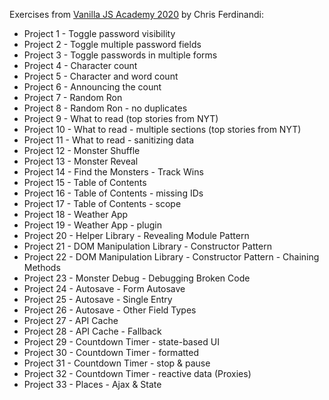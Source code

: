 Exercises from [Vanilla JS Academy 2020](https://vanillajsacademy.com) by Chris Ferdinandi:

* Project 1 - Toggle password visibility
* Project 2 - Toggle multiple password fields
* Project 3 - Toggle passwords in multiple forms
* Project 4 - Character count
* Project 5 - Character and word count
* Project 6 - Announcing the count
* Project 7 - Random Ron
* Project 8 - Random Ron - no duplicates
* Project 9 - What to read (top stories from NYT)
* Project 10 - What to read - multiple sections (top stories from NYT)
* Project 11 - What to read - sanitizing data
* Project 12 - Monster Shuffle
* Project 13 - Monster Reveal
* Project 14 - Find the Monsters - Track Wins
* Project 15 - Table of Contents
* Project 16 - Table of Contents - missing IDs
* Project 17 - Table of Contents - scope
* Project 18 - Weather App
* Project 19 - Weather App - plugin
* Project 20 - Helper Library - Revealing Module Pattern
* Project 21 - DOM Manipulation Library - Constructor Pattern
* Project 22 - DOM Manipulation Library - Constructor Pattern - Chaining Methods
* Project 23 - Monster Debug - Debugging Broken Code
* Project 24 - Autosave - Form Autosave
* Project 25 - Autosave - Single Entry
* Project 26 - Autosave - Other Field Types
* Project 27 - API Cache
* Project 28 - API Cache - Fallback
* Project 29 - Countdown Timer - state-based UI
* Project 30 - Countdown Timer - formatted
* Project 31 - Countdown Timer - stop & pause
* Project 32 - Countdown Timer - reactive data (Proxies)
* Project 33 - Places - Ajax & State